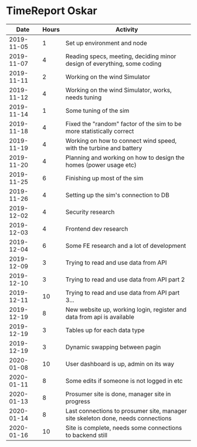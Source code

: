 # TimeReport Oskar
| Date  |      Hours    | Activity                                       |
| ----------- | ------- |------------------------------------------------
| 2019-11-05 | 1 | Set up environment and node |
| 2019-11-07 | 4 | Reading specs, meeting, deciding minor design of everything, some coding |
| 2019-11-11 | 2 | Working on the wind Simulator |
| 2019-11-12 | 4 | Working on the wind Simulator, works, needs tuning |
| 2019-11-14 | 1 | Some tuning of the sim |
| 2019-11-18 | 4 | Fixed the "random" factor of the sim to be more statistically correct |
| 2019-11-19 | 4 | Working on how to connect wind speed, with the turbine and battery |
| 2019-11-20 | 4 | Planning and working on how to design the homes (power usage etc) |
| 2019-11-25 | 6 | Finishing up most of the sim |
| 2019-11-26 | 4 | Setting up the sim's connection to DB |
| 2019-12-02 | 4 | Security research |
| 2019-12-03 | 4 | Frontend dev research |
| 2019-12-04 | 6 | Some FE research and a lot of development |
| 2019-12-09 | 3 | Trying to read and use data from API |
| 2019-12-10 | 3 | Trying to read and use data from API part 2 |
| 2019-12-11 | 10| Trying to read and use data from API part 3... |
| 2019-12-19 | 8| New website up, working login, register and data from api is available |
| 2019-12-19 | 3| Tables up for each data type |
| 2019-12-19 | 3| Dynamic swapping between pagin |
| 2020-01-08 | 10| User dashboard is up, admin on its way |
| 2020-01-11 | 8| Some edits if someone is not logged in etc |
| 2020-01-13 | 8| Prosumer site is done, manager site in progress |
| 2020-01-14 | 8| Last connections to prosumer site, manager site skeleton done, needs connections |
| 2020-01-16 | 10| Site is complete, needs some connections to backend still |

